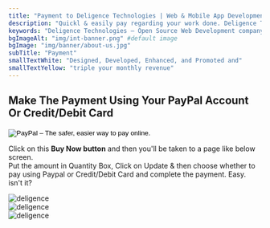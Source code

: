 ```yaml
---
title: "Payment to Deligence Technologies | Web & Mobile App Development"
description: "Quickl & easily pay regarding your work done. Deligence Technologies is a leading web & mobile app development company"
keywords: "Deligence Technologies – Open Source Web Development company, Mobile app dvelopment company, Deligence Technologies"
bgImageAlt: "img/int-banner.png" #default image
bgImage: "img/banner/about-us.jpg" 
subTitle: "Payment"
smallTextWhite: "Designed, Developed, Enhanced, and Promoted and"
smallTextYellow: "triple your monthly revenue"
---
```



## Make The Payment Using Your PayPal Account Or Credit/Debit Card

 <div class="buynowBTn pt-4 text-center">
    <form action="https://www.paypal.com/cgi-bin/webscr" method="post" target="_top">
        <p>
        <input name="cmd" type="hidden" value="_s-xclick" /> 
        <input name="hosted_button_id" type="hidden" value="3TEVAJX3ZBEEW" />
        <input alt="PayPal – The safer, easier way to pay online." name="submit" class="paypalBuyBtn"  src="https://www.paypalobjects.com/en_GB/i/btn/btn_buynowCC_LG.gif" type="image" /> 
        <img src="https://www.paypalobjects.com/en_GB/i/scr/pixel.gif" alt="" width="1" height="1" border="0" /></p>
        <p>Click on this <strong> Buy Now button</strong> and then you'll be taken to a page like below screen. <br/> Put the amount in Quantity Box, Click on Update &amp; then choose whether to pay using Paypal or Credit/Debit Card and complete the payment. Easy. isn't it?</p>  
    </form>
</div>  

<div class="payments-step">
    <div class="row">
        <div class="col-sm-5"> <img src="../img/payment/paypal-img-1.jpg" alt="deligence" className="img-fluid"/> </div>
        <div class="col-sm-4"> <img src="../img/payment/paypal-img-2.jpg" alt="deligence" className="img-fluid"/> </div>
        <div class="col-sm-3"> <img src="../img/payment/paypal-img-3.jpg" alt="deligence" className="img-fluid"/> </div>
    </div>
</div>